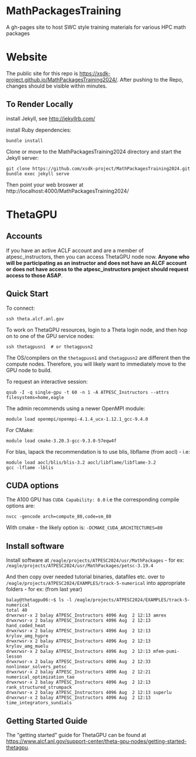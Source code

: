 # MathPackagesTraining
A gh-pages site to host SWC style training materials for various HPC math packages


# Website

The public site for this repo is https://xsdk-project.github.io/MathPackagesTraining2024/.
After pushing to the Repo, changes should be visible within minutes.

## To Render Locally

install Jekyll, see http://jekyllrb.com/

install Ruby dependencies:
```
bundle install
```

Clone or move to the MathPackagesTraining2024 directory and start the Jekyll server:

```
git clone https://github.com/xsdk-project/MathPackagesTraining2024.git
bundle exec jekyll serve
```

Then point your web broswer at http://localhost:4000/MathPackagesTraining2024/


# ThetaGPU

## Accounts

If you have an active ACLF account and are a member of atpesc_instructors, then
you can access ThetaGPU node now. **Anyone who will be participating as an
instructor and does not have an ALCF account or does not have access to the
atpesc_instructors project should request access to those ASAP**.

## Quick Start

To connect:

```
ssh theta.alcf.anl.gov
```
To work on ThetaGPU resources, login to a Theta login node, and then
hop on to one of the GPU service nodes:

```
ssh thetagpusn1  # or thetagpusn2
```

The OS/compilers on the `thetagpusn1` and `thetagpusn2` are different
then the compute nodes.
Therefore, you will likely want to immediately move to the GPU node
to build.

To request an interactive session:
```
qsub -I -q single-gpu -t 60 -n 1 -A ATPESC_Instructors --attrs filesystems=home,eagle
```

The admin recommends using a newer OpenMPI module:

```
module load openmpi/openmpi-4.1.4_ucx-1.12.1_gcc-9.4.0
```

For CMake:

```
module load cmake-3.20.3-gcc-9.3.0-57eqw4f
```

For blas, lapack the recommendation is to use blis, libflame (from aocl) - i.e:

```
module load aocl/blis/blis-3.2 aocl/libflame/libflame-3.2
gcc -lflame -lblis
```

## CUDA options

The A100 GPU has `CUDA Capability: 8.0`  i.e the corresponding compile options are:

```
nvcc -gencode arch=compute_80,code=sm_80
```

With cmake - the likely option is: `-DCMAKE_CUDA_ARCHITECTURES=80`

## Install software

Install software at `/eagle/projects/ATPESC2024/usr/MathPackages` - for ex: `/eagle/projects/ATPESC2024/usr/MathPackages/petsc-3.19.4`

And then copy over needed tutorial binaries, datafiles etc. over to `/eagle/projects/ATPESC2024/EXAMPLES/track-5-numerical` into appropriate folders - for ex: (from last year)

```
balay@thetagpu06:~$ ls -l /eagle/projects/ATPESC2024/EXAMPLES/track-5-numerical
total 40
drwxrwsr-x 2 balay ATPESC_Instructors 4096 Aug  2 12:13 amrex
drwxrwsr-x 2 balay ATPESC_Instructors 4096 Aug  2 12:13 hand_coded_heat
drwxrwsr-x 2 balay ATPESC_Instructors 4096 Aug  2 12:13 krylov_amg_hypre
drwxrwsr-x 2 balay ATPESC_Instructors 4096 Aug  2 12:13 krylov_amg_muelu
drwxrwsr-x 2 balay ATPESC_Instructors 4096 Aug  2 12:13 mfem-pumi-lesson
drwxrwsr-x 2 balay ATPESC_Instructors 4096 Aug  2 12:33 nonlinear_solvers_petsc
drwxrwsr-x 2 balay ATPESC_Instructors 4096 Aug  2 12:21 numerical_optimization_tao
drwxrwsr-x 2 balay ATPESC_Instructors 4096 Aug  2 12:13 rank_structured_strumpack
drwxrwsr-x 2 balay ATPESC_Instructors 4096 Aug  2 12:13 superlu
drwxrwsr-x 2 balay ATPESC_Instructors 4096 Aug  2 12:13 time_integrators_sundials
```

## Getting Started Guide

The "getting started" guide for ThetaGPU can be found at
https://www.alcf.anl.gov/support-center/theta-gpu-nodes/getting-started-thetagpu.



